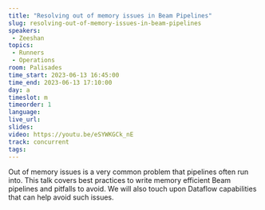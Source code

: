 ```yaml
---
title: "Resolving out of memory issues in Beam Pipelines"
slug: resolving-out-of-memory-issues-in-beam-pipelines
speakers:
 - Zeeshan
topics:
 - Runners
 - Operations
room: Palisades
time_start: 2023-06-13 16:45:00
time_end: 2023-06-13 17:10:00
day: a
timeslot: m
timeorder: 1
language: 
live_url: 
slides: 
video: https://youtu.be/eSYWKGCk_nE
track: concurrent
tags:
---
```


Out of memory issues is a very common problem that pipelines often run into. This talk covers best practices to write memory efficient Beam pipelines and pitfalls to avoid. We will also touch upon Dataflow capabilities that can help avoid such issues.